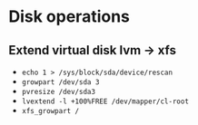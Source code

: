 # Disk operations

## Extend virtual disk lvm -> xfs

- `echo 1 > /sys/block/sda/device/rescan`
- `growpart /dev/sda 3`
- `pvresize /dev/sda3`
- `lvextend -l +100%FREE /dev/mapper/cl-root`
- `xfs_growpart /`
